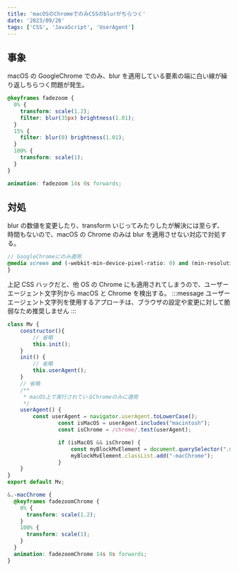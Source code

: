```yaml
---
title: 'macOSのChromeでのみCSSのblurがちらつく'
date: '2023/09/26'
tags: ['CSS', 'JavaScript', 'UserAgent']
---
```


## 事象

macOS の GoogleChrome でのみ、blur を適用している要素の端に白い線が繰り返しちらつく問題が発生。

```scss
@keyframes fadezoom {
  0% {
    transform: scale(1.2);
    filter: blur(35px) brightness(1.01);
  }
  15% {
    filter: blur(0) brightness(1.01);
  }
  100% {
    transform: scale(1);
  }
}

animation: fadezoom 14s 0s forwards;
```

## 対処

blur の数値を変更したり、transform いじってみたりしたが解決には至らず、
時間もないので、macOS の Chrome のみは blur を適用させない対応で対処する。

```scss
// GoogleChromeにのみ適用
@media screen and (-webkit-min-device-pixel-ratio: 0) and (min-resolution: 0.001dpcm) {
}
```

上記 CSS ハックだと、他 OS の Chrome にも適用されてしまうので、ユーザーエージェント文字列から macOS と Chrome を検出する。
:::message
ユーザーエージェント文字列を使用するアプローチは、ブラウザの設定や変更に対して脆弱なため推奨しません
:::

```JavaScript
class Mv {
	constructor(){
		// 省略
		this.init();
	}
	init() {
		// 省略
		this.userAgent();
	}
	// 省略
	/**
	 * macOS上で実行されているChromeのみに適用
	 */
	userAgent() {
		const userAgent = navigator.userAgent.toLowerCase();
                const isMacOS = userAgent.includes("macintosh");
                const isChrome = /chrome/.test(userAgent);

                if (isMacOS && isChrome) {
                    const myBlockMvElement = document.querySelector(".myBlockMv");
                    myBlockMvElement.classList.add("-macChrome");
                }
	}
}
export default Mv;
```

```scss
&.-macChrome {
  @keyframes fadezoomChrome {
    0% {
      transform: scale(1.2);
    }
    100% {
      transform: scale(1);
    }
  }
  animation: fadezoomChrome 14s 0s forwards;
}
```
